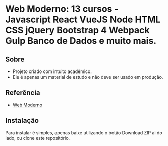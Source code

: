 # Web Moderno: 13 cursos - Javascript React VueJS Node HTML CSS jQuery Bootstrap 4 Webpack Gulp Banco de Dados e muito mais.

## Sobre

* Projeto criado com intuito acadêmico.
* Ele é apenas um material de estudo e não deve ser usado em produção.

## Referência
* [ Web Moderno](https://www.udemy.com/curso-web/)

## Instalação

Para instalar é simples, apenas baixe utilizando o botão Download ZIP ai do lado, ou clone este repositório.

